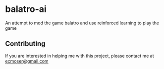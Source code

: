 # balatro-ai
An attempt to mod the game balatro and use reinforced learning to play the game

## Contributing
If you are interested in helping me with this project, please contact me at ecmoser@gmail.com
